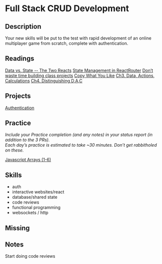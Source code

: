 # Full Stack CRUD Development

## Description

Your new skills will be put to the test with rapid development of an online multiplayer game from scratch, complete with authentication.

## Readings

[Data vs. State -- The Two Reacts](https://overreacted.io/the-two-reacts/)
[State Management in ReactRouter](https://reactrouter.com/explanation/state-management#state-management)
[Don’t waste time building class projects](https://paulgraham.com/mit.html)
[Copy What You Like](https://paulgraham.com/copy.html)
[Ch3. Data, Actions, Calculations](https://drive.google.com/file/d/1NQ3CXC1cPlgdoegeCbA01tGUWVUDPbqA/view)
[Ch4. Distinguishing D,A,C](https://drive.google.com/file/d/1XzlldD_Iwelk57zg0Ob1CewJKELB8grd)

## Projects

[Authentication](./assignments/1-auth.md)

## Practice

*Include your Practice completion (and any notes) in your status report (in addition to the 3 PRs).*  
*Each day’s practice is estimated to take \~30 minutes. Don’t get rabbitholed on these.*

[Javascript Arrays (1-6)](https://www.executeprogram.com/courses/javascript-array)

## Skills

- auth
- interactive websites/react
- database/shared state
- code reviews
- functional programming
- websockets / http

## Missing

## Notes

Start doing code reviews
